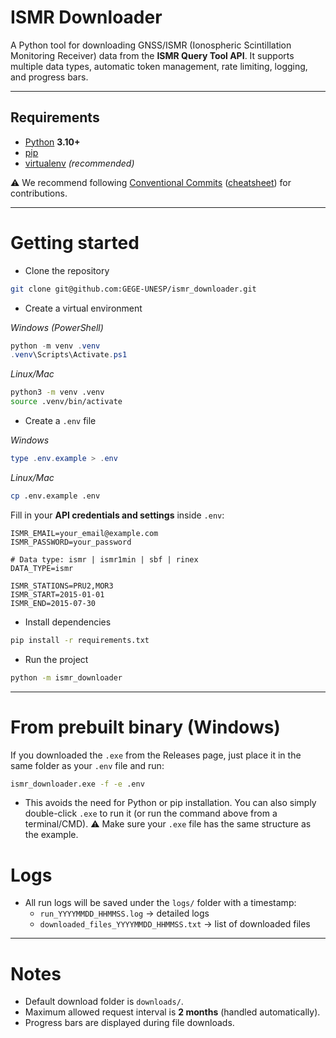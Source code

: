 # ISMR Downloader

A Python tool for downloading GNSS/ISMR (Ionospheric Scintillation Monitoring Receiver) data from the **ISMR Query Tool API**.
It supports multiple data types, automatic token management, rate limiting, logging, and progress bars.

---

## Requirements

- [Python](https://www.python.org/downloads/) **3.10+**
- [pip](https://pip.pypa.io/en/stable/installation/)
- [virtualenv](https://virtualenv.pypa.io/en/latest/) *(recommended)*

⚠ We recommend following [Conventional Commits](https://www.conventionalcommits.org/)
([cheatsheet](https://gist.github.com/qoomon/5dfcdf8eec66a051ecd85625518cfd13)) for contributions.

---

# Getting started

- Clone the repository
```bash
git clone git@github.com:GEGE-UNESP/ismr_downloader.git
```

- Create a virtual environment

*Windows (PowerShell)*
```powershell
python -m venv .venv
.venv\Scripts\Activate.ps1
```

*Linux/Mac*
```bash
python3 -m venv .venv
source .venv/bin/activate
```

- Create a `.env` file

*Windows*
```powershell
type .env.example > .env
```

*Linux/Mac*
```bash
cp .env.example .env
```

Fill in your **API credentials and settings** inside `.env`:

```env
ISMR_EMAIL=your_email@example.com
ISMR_PASSWORD=your_password

# Data type: ismr | ismr1min | sbf | rinex
DATA_TYPE=ismr

ISMR_STATIONS=PRU2,MOR3
ISMR_START=2015-01-01
ISMR_END=2015-07-30
```

- Install dependencies
```bash
pip install -r requirements.txt
```

- Run the project
```bash
python -m ismr_downloader
```

---

# From prebuilt binary (Windows)

If you downloaded the `.exe` from the Releases page, just place it in the same folder as your `.env` file and run:
```bash
ismr_downloader.exe -f -e .env
```
- This avoids the need for Python or pip installation. You can also simply double-click `.exe` to run it (or run the command above from a terminal/CMD).
⚠ Make sure your `.exe` file has the same structure as the example.

# Logs

- All run logs will be saved under the `logs/` folder with a timestamp:
  - `run_YYYYMMDD_HHMMSS.log` → detailed logs
  - `downloaded_files_YYYYMMDD_HHMMSS.txt` → list of downloaded files

---

# Notes

- Default download folder is `downloads/`.
- Maximum allowed request interval is **2 months** (handled automatically).
- Progress bars are displayed during file downloads.
